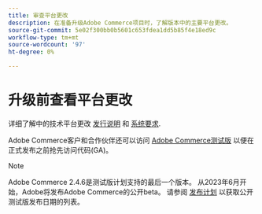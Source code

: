 ```yaml
---
title: 审查平台更改
description: 在准备升级Adobe Commerce项目时，了解版本中的主要平台更改。
source-git-commit: 5e02f300bb0b5601c653fdea1dd5b85f4e18ed9c
workflow-type: tm+mt
source-wordcount: '97'
ht-degree: 0%

---
```



# 升级前查看平台更改

详细了解中的技术平台更改 [发行说明](../../release/release-notes/overview.md) 和 [系统要求](../../installation/system-requirements.md).

Adobe Commerce客户和合作伙伴还可以访问 [Adobe Commerce测试版](../../release/beta.md) 以便在正式发布之前抢先访问代码(GA)。

>[!NOTE]
>
>Adobe Commerce 2.4.6是测试版计划支持的最后一个版本。 从2023年6月开始，Adobe将发布Adobe Commerce的公开beta。 请参阅 [发布计划](../../release/schedule.md) 以获取公开测试版发布日期的列表。
